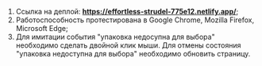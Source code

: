 1. Ссылка на деплой: **https://effortless-strudel-775e12.netlify.app/**;
2. Работоспособность протестирована в Google Chrome, Mozilla Firefox, Microsoft Edge;
3. Для имитации события "упаковка недосупна для выбора" необходимо сделать двойной клик мыши. Для отмены состояния "упаковка недоступна для выбора" необходимо обновить страницу. 
